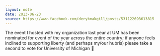 ```yaml
---
layout: note
date: 2013-06-23
source: https://www.facebook.com/derykmakgill/posts/531122693613815
---
```


The event I hosted with my organization last year at UM has been nominated for event of the year across the entire country; if anyone feels inclined to supporting liberty (and perhaps my/our hubris) please take a second to vote for University of Michigan 🙂
